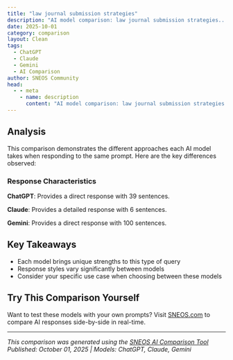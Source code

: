 ```yaml
---
title: "law journal submission strategies"
description: "AI model comparison: law journal submission strategies..."
date: 2025-10-01
category: comparison
layout: Clean
tags:
  - ChatGPT
  - Claude
  - Gemini
  - AI Comparison
author: SNEOS Community
head:
  - - meta
    - name: description
      content: "AI model comparison: law journal submission strategies..."
---
```


<ChatComparison
  title="law journal submission strategies"
  prompt="law journal submission strategies"
  :responses='{
    "ChatGPT": "Certainly! Successfully submitting an article to a law journal involves careful planning, thorough preparation, and strategic targeting. Here are some key strategies to enhance your chances of getting your law article published:\n\n### 1. **Choose the Right Journal**\n- **Match your topic:** Identify journals that focus on your area of law or interdisciplinary fields relevant to your article.\n- **Reputation and audience:** Consider the journal\u2019s prestige and readership\u2014top-tier journals usually have higher standards and lower acceptance rates.\n- **Submission guidelines:** Review the journal\u2019s submission requirements carefully (format, citation style, length, etc.).\n\n### 2. **Research the Journal\u2019s Focus and Style**\n- **Read recent issues:** Understand the type of articles or notes they publish, the tone, and style.\n- **Tailor your writing:** Adjust your manuscript to align with the journal\u2019s preferences and scholarly dialogue.\n\n### 3. **Prepare a Strong Manuscript**\n- **Originality:** Ensure your article provides a novel contribution or a unique perspective.\n- **Clarity and precision:** Write clearly, avoid jargon where possible, and make your arguments compelling.\n- **Structure:** Use a logical structure with a clear thesis, well-organized sections, and strong conclusions.\n- **Proper citation:** Use correct legal citation formats (e.g., Bluebook) meticulously.\n\n### 4. **Engage in Peer Review \u0026 Get Feedback**\n- **Internal review:** Ask colleagues, mentors, or professors to review your draft and provide constructive feedback.\n- **Revise thoroughly:** Address critiques and improve readability and argumentation.\n\n### 5. **Craft a Professional Submission Package**\n- **Abstract:** Write a concise, engaging abstract summarizing your article\u2019s main points.\n- **Cover letter:** Prepare a brief cover letter explaining why your article fits the journal and highlighting its contribution.\n- **Follow instructions:** Include all required documents and format your files correctly.\n\n### 6. **Consider Multiple Submission Opportunities**\n- **Simultaneous submission policy:** Check if the journal allows simultaneous submissions. Most law journals require exclusive submission.\n- **Submission order:** Prioritize journals based on the fit and prestige; if rejected, move to the next best journal promptly.\n\n### 7. **Be Patient and Professional**\n- **Response time:** Expect the review process to take weeks or months.\n- **Professional communication:** Be polite and professional in all correspondence, even in case of a rejection.\n- **Use rejection constructively:** Revise your article based on feedback and try submitting elsewhere.\n\n### 8. **Use Online Submission Portals Carefully**\n- **Familiarize yourself:** Follow instructions carefully for online portals like Scholastica, ExpressO, or the journal\u2019s own system.\n- **Keep records:** Save confirmation emails and submission files for reference.\n\n### 9. **Stay Updated on Calls for Papers**\n- Keep an eye on special issues, symposia, or calls for papers that match your article topic, which can increase your chance of acceptance.\n\n---\n\nIf you want, I can also provide examples of a cover letter or tips for adapting your article for different journals. Just let me know!",
    "Claude": "# Law Journal Submission Strategies\n\n## Understanding the Law Review Landscape\n\n### Tier System\n- **Top 14 (\u0022T14\u0022)**: Harvard, Yale, Stanford, etc.\n- **Regional/Specialized**: Focus on specific practice areas\n- **Student vs. Peer-Reviewed**: Different submission processes\n- **Open Access vs. Traditional**: Consider publication goals\n\n## Pre-Submission Preparation\n\n### Article Quality\n- **Original contribution** to legal scholarship\n- **Clear thesis** and strong argumentation\n- **Comprehensive research** and proper citations (Bluebook format)\n- **Professional editing** and proofreading\n- **Appropriate length** (typically 15,000-25,000 words)\n\n### Target Selection\n- Research journal **submission guidelines** carefully\n- Match your topic to journal\u0027s **focus areas**\n- Consider **author guidelines** (some prefer established scholars)\n- Review recent issues for **tone and style**\n\n## Timing Strategy\n\n### Submission Windows\n- **Primary cycle**: August-October (most competitive)\n- **Secondary cycle**: January-March\n- **Rolling submissions**: Year-round for some journals\n\n### Strategic Timing\n- Submit early in cycles when possible\n- Avoid major holidays and exam periods\n- Consider journal production schedules\n\n## Submission Tactics\n\n### Simultaneous Submissions\n- **Allowed** by most law reviews (unlike other academic fields)\n- Use services like **Scholastica** or **ExpressO**\n- Track all submissions carefully\n- Respond promptly to offers\n\n### Tiered Approach\n1. **First tier**: Submit to dream journals\n2. **Second tier**: Realistic targets after 2-3 weeks\n3. **Third tier**: Safety options after 4-6 weeks\n\n## Cover Letter Best Practices\n\n### Essential Elements\n- Brief **author bio** and credentials\n- **One-paragraph summary** of the article\n- Why this piece **fits their journal**\n- **Word count** and any special considerations\n\n### What to Avoid\n- Excessive length\n- Overselling the piece\n- Generic, non-tailored content\n\n## Leveraging Acceptances\n\n### Negotiation Strategy\n- **Don\u0027t immediately accept** first offer\n- **Expedite requests** to higher-tier journals\n- Be professional and honest about timing\n- Have realistic expectations\n\n### Expedite Etiquette\n- Only expedite to journals where you\u0027d seriously consider publishing\n- Give reasonable deadlines (typically 1-2 weeks)\n- Be prepared to make a decision quickly\n\n## Alternative Strategies\n\n### Symposiums and Special Issues\n- Often have **higher acceptance rates**\n- Provide **networking opportunities**\n- May offer **faster publication**\n- Check academic conference connections\n\n### Online and Newer Journals\n- **Faster publication** timelines\n- **Greater accessibility** through digital platforms\n- **Less competition** than established journals\n- May offer **innovative formats**\n\n## Common Mistakes to Avoid\n\n### Submission Errors\n- Ignoring formatting requirements\n- Missing deadlines or submission windows\n- Poor citation format\n- Inadequate proofreading\n\n### Strategic Mistakes\n- Not researching journal fit\n- Waiting too long between submission tiers\n- Burning bridges with unprofessional communication\n- Having unrealistic expectations\n\n## Post-Submission Management\n\n### Tracking Systems\n- Maintain spreadsheet with dates, responses, and deadlines\n- Set calendar reminders for follow-ups\n- Keep copies of all correspondence\n\n### Professional Communication\n- Respond promptly to all journal communications\n- Be gracious whether accepting or declining\n- Maintain relationships for future submissions\n\n## Special Considerations\n\n### For New Scholars\n- Consider **student notes** or **shorter pieces** first\n- Seek **mentorship** from experienced academics\n- Start with **regional** or **specialized** journals\n- Build **publication record** gradually\n\n### For Practitioners\n- Emphasize **practical experience** and **real-world insights**\n- Consider **practitioner-focused** journals\n- Highlight **novel legal developments** or **case studies**\n\n## Technology Tools\n\n### Submission Platforms\n- **Scholastica**: Streamlined submission process\n- **ExpressO**: Widely used by law reviews\n- **Journal websites**: Direct submission portals\n\n### Research Tools\n- **Washington \u0026 Lee Law Journal Rankings**\n- **Google Scholar** for citation tracking\n- **HeinOnline** for journal research\n\n## Success Metrics\n\n### Realistic Expectations\n- Even strong articles face **high rejection rates**\n- **Placement** matters more than speed\n- **Building",
    "Gemini": "Submitting to law journals can be a daunting process, but with a strategic approach, you can significantly increase your chances of publication. Here\u0027s a breakdown of key strategies:\n\n**I. Pre-Submission: Crafting a Strong Article**\n\n*   **1. Thorough Research:**\n    *   **Master the existing literature:** Conduct a comprehensive literature review. Understand the current state of the debate, identify gaps, and position your argument within the broader scholarly context.\n    *   **Accurate citations:** Double and triple-check your citations. Incorrect or missing citations are a major red flag for editors. Use Bluebook (or ALWD Citation Manual) meticulously.\n    *   **Synthesize, don\u0027t just summarize:** Go beyond simply reporting what others have said. Analyze, critique, and build upon existing scholarship.\n\n*   **2. Develop a Novel and Significant Argument:**\n    *   **Originality is key:** Editors look for fresh perspectives and innovative solutions to legal problems. Avoid rehashing well-trodden ground.\n    *   **Practical implications:** If possible, connect your analysis to real-world issues and offer concrete recommendations for reform or policy changes.\n    *   **Clarity and Focus:** Make your central argument clear, concise, and easy to understand. Avoid jargon and overly complex language.\n\n*   **3. Structure and Writing:**\n    *   **Logical organization:** Follow a clear and logical structure (e.g., Introduction, Background, Analysis, Conclusion). Use headings and subheadings to guide the reader.\n    *   **Strong introduction and conclusion:**  The introduction should grab the reader\u0027s attention, clearly state your thesis, and preview your main arguments. The conclusion should summarize your key findings and offer final thoughts.\n    *   **Precise and persuasive language:**  Use clear, concise, and persuasive language. Avoid ambiguity and weak arguments.  Support your claims with evidence and reasoning.\n    *   **Proofread meticulously:** Ensure your article is free of grammatical errors, typos, and stylistic inconsistencies.  Have someone else proofread it as well.\n\n*   **4. Abstract and Keywords:**\n    *   **Compelling Abstract:**  Write a concise and compelling abstract that accurately summarizes your article\u0027s main points, argument, and contributions.  This is often the first thing editors will read.\n    *   **Relevant Keywords:** Choose keywords that accurately reflect the content of your article and will help editors find it during the submission process.\n\n**II. Selecting Journals and Submission Process**\n\n*   **5. Research Journals:**\n    *   **Target journals that align with your topic:** Identify journals that publish articles in your area of law. Review past issues to get a sense of their scope and editorial preferences.\n    *   **Consider journal prestige and reach:**  Understand the journal\u0027s ranking, circulation, and audience.  Top-tier journals are more competitive, but publication there can significantly boost your career.  Also consider journals focused on particular legal communities and practitioner-focused publications.\n    *   **Understand journal turnaround times:** Some journals respond quickly, while others take months.  This can affect your submission strategy.\n\n*   **6.  Tailor Your Submission:**\n    *   **Review journal guidelines:**  Carefully read and follow the journal\u0027s submission guidelines. This includes formatting requirements, word limits, citation style, and submission procedures.  Failure to follow guidelines is grounds for immediate rejection.\n    *   **Write a compelling cover letter:**  Introduce yourself, summarize your article\u0027s main argument and contributions, and explain why it would be a good fit for the journal\u0027s readership.  Address the letter to the specific editor-in-chief, if possible. Highlight any particularly novel or impactful aspects of your work.\n    *   **Consider a prior contact:** If you have a connection to a journal editor or a faculty member who might know an editor, consider reaching out to them before submitting. This is usually informal \u2013 a brief email asking if they think the topic would be of interest.\n\n*   **7.  Simultaneous Submissions:**\n    *   **Understand the rules:** Most journals allow simultaneous submissions. However, you must notify the journal immediately if your article is accepted elsewhere.\n    *   **Track your submissions:** Keep a record of where you submitted your article and when.\n    *   **Prioritize journals:**  Consider submitting to a range of journals, from top-tier to more specialized or regional ones.\n\n*   **8. The Cold Email (Approach with Caution):**\n     *   Sending emails to individual editors *can* be effective, but it\u0027s essential to do it right. Do **not** simply copy-paste your cover letter.\n     *   Instead, identify a handful of journals *perfectly* aligned with your work.  Read a few recent issues to get a feel for their tone and preferences.\n     *   Write a very brief, personalized email explaining *why* your article is a good fit for *that specific journal*.  Mention a recent article in the journal that relates to your work.  This shows you\u0027ve done your homework.\n     *   Attach the abstract.  Do **not** attach the full article unless invited to.\n     *   This tactic is best used when you have a particularly unique or timely piece that you think might get lost in the general submission pile.\n\n**III. Post-Submission: Handling Responses and Revisions**\n\n*   **9. Patience and Professionalism:**\n    *   **Be patient:** Law review review times can be lengthy.  Avoid contacting the journal to inquire about the status of your submission unless a significant amount of time has passed.\n    *   **Respond promptly and professionally:**  If you receive a request for revisions, respond promptly and professionally. Thank the editors for their feedback and address all of their concerns.\n\n*   **10. Responding to Feedback and Revisions:**\n    *   **Thoroughly address all comments:**  Carefully consider all of the editors\u0027 comments and make revisions accordingly.\n    *   **Explain your reasoning:**  If you disagree with a comment, politely explain your reasoning. Provide evidence to support your position.\n    *   **Track your changes:**  Use track changes to show the editors how you have revised your article.\n    *   **Proofread again:**  After making revisions, proofread your article again to ensure that it is free of errors.\n\n*   **11.  Negotiating Offers (If Applicable):**\n    *   **Be aware of deadlines:** When you receive an offer, understand the journal\u0027s deadline for acceptance.\n    *   **Contact other journals:**  If you have submitted to other journals, contact them to inform them of your offer and request expedited review.  This is best done through a formal letter, not a mass email.\n    *   **Consider your options carefully:**  Weigh the pros and cons of each journal before making a decision.\n\n**IV. General Tips for Success:**\n\n*   **Start early:**  Begin working on your article well in advance of the submission deadline.\n*   **Get feedback:**  Share your article with colleagues, mentors, or writing groups for feedback.  Incorporate their suggestions into your revisions.\n*   **Stay up-to-date:**  Keep abreast of current legal developments and trends.\n*   **Persistence pays off:**  Don\u0027t be discouraged by rejections.  Keep submitting and refining your work.\n*   **Network:** Attend legal conferences and workshops to meet other scholars and editors.\n\n**Common Mistakes to Avoid:**\n\n*   **Failing to follow submission guidelines.**\n*   **Submitting a poorly written or researched article.**\n*   **Making grammatical errors or typos.**\n*   **Ignoring editor feedback.**\n*   **Being unprofessional or impatient.**\n*   **Submitting to journals that are not a good fit for your topic.**\n*   **Plagiarism (intentional or unintentional).**\n\nBy following these strategies, you can significantly increase your chances of publishing your work in a law journal and contributing to the legal field. Good luck!\n"
  }'
  published-date="22:41"
/>

## Analysis

This comparison demonstrates the different approaches each AI model takes when responding to the same prompt. Here are the key differences observed:

### Response Characteristics

**ChatGPT**: Provides a direct response with 39 sentences. 

**Claude**: Provides a detailed response with 6 sentences. 

**Gemini**: Provides a direct response with 100 sentences. 

## Key Takeaways

- Each model brings unique strengths to this type of query
- Response styles vary significantly between models
- Consider your specific use case when choosing between these models

## Try This Comparison Yourself

Want to test these models with your own prompts? Visit [SNEOS.com](https://sneos.com) to compare AI responses side-by-side in real-time.

---

*This comparison was generated using the [SNEOS AI Comparison Tool](https://sneos.com)*
*Published: October 01, 2025 | Models: ChatGPT, Claude, Gemini*
